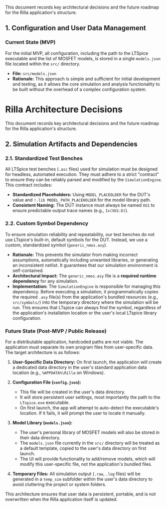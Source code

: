This document records key architectural decisions and the future roadmap for the Rilla application's structure.

## 1. Configuration and User Data Management

### Current State (MVP)

For the initial MVP, all configuration, including the path to the LTSpice executable and the list of MOSFET models, is stored in a single `models.json` file located within the `src/` directory.

- **File:** `src/models.json`
- **Rationale:** This approach is simple and sufficient for initial development and testing, as it allows the core simulation and analysis functionality to be built without the overhead of a complex configuration system.

# Rilla Architecture Decisions

This document records key architectural decisions and the future roadmap for the Rilla application's structure.
## 2. Simulation Artifacts and Dependencies

### 2.1. Standardized Test Benches

All LTSpice test benches (`.asc` files) used for simulation must be designed for headless, automated execution. They must adhere to a strict "contract" to ensure they can be reliably parsed and modified by the `SimulationEngine`. This contract includes:

- **Standardized Placeholders:** Using `MODEL_PLACEOLDER` for the DUT's value and `!.lib MODEL_PATH_PLACEHOLDER` for the model library path.
- **Consistent Naming:** The DUT instance must always be named `XU1` to ensure predictable output trace names (e.g., `Ix(XU1:D)`).

### 2.2. Custom Symbol Dependency

To ensure simulation reliability and repeatability, our test benches do not use LTspice's built-in, default symbols for the DUT. Instead, we use a custom, standardized symbol (`generic_nmos.asy`).

- **Rationale:** This prevents the simulator from making incorrect assumptions, automatically including unwanted libraries, or generating an inconsistent netlist. It guarantees that our simulation environment is self-contained.
- **Architectural Impact:** The `generic_nmos.asy` file is a **required runtime dependency** for any simulation.
- **Implementation:** The `SimulationEngine` is responsible for managing this dependency. Before executing a simulation, it programmatically copies the required `.asy` file(s) from the application's bundled resources (e.g., `src/symbols/`) into the temporary directory where the simulation will be run. This ensures that LTspice can always find the symbol, regardless of the application's installation location or the user's local LTspice library configuration.
### Future State (Post-MVP / Public Release)

For a distributable application, hardcoded paths are not viable. The application must separate its own program files from user-specific data. The target architecture is as follows:

1.  **User-Specific Data Directory:** On first launch, the application will create a dedicated data directory in the user's standard application data location (e.g., `%APPDATA%\Rilla` on Windows).

2.  **Configuration File (`config.json`):**
    - This file will be created in the user's data directory.
    - It will store persistent user settings, most importantly the path to the `LTspice.exe` executable.
    - On first launch, the app will attempt to auto-detect the executable's location. If it fails, it will prompt the user to locate it manually.

3.  **Model Library (`models.json`):**
    - The user's personal library of MOSFET models will also be stored in their data directory.
    - The `models.json` file currently in the `src/` directory will be treated as a default template, copied to the user's data directory on first launch.
    - The UI will provide functionality to add/remove models, which will modify this user-specific file, not the application's bundled files.

4.  **Temporary Files:** All simulation output (`.raw`, `.log` files) will be generated in a `temp_sim` subfolder within the user's data directory to avoid cluttering the project or system folders.

This architecture ensures that user data is persistent, portable, and is not overwritten when the Rilla application itself is updated.